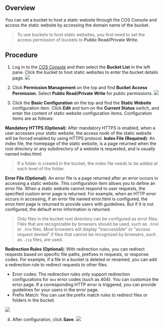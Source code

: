 ## Overview
You can set a bucket to host a static website through the COS Console and access the static website by accessing the domain name of the bucket.

>To use buckets to host static websites, you first need to set the access permission of buckets to **Public Read/Private Write**.

## Procedure
1. Log in to the [COS Console](https://intl.cloud.tencent.com/login) and then select the **Bucket List** in the left pane. Click the bucket to host static websites to enter the bucket details page.
![](https://main.qcloudimg.com/raw/695c2f7e68ef417a9f1a0809fcd804fc.png)

2. Click **Permission Management** on the top and find **Bucket Access Permission**. Select **Public Read/Private Write** for public permissions.
![](https://main.qcloudimg.com/raw/a9c13c813a9f279f0b4379c4d50f28f2.png)

3. Click the **Basic Configuration** on the top and find the **Static Website** configuration item. Click **Edit** and turn on the **Current Status** switch, and enter the content of static website configuration items. Configuration items are as follows:

 **Mandatory HTTPS (Optional)**: After mandatory HTTPS is enabled, when a user accesses your static website, the access node of the static website will be forced enabled by using HTTPS protocol.
**Index File (Required)**: An index file, the homepage of the static website, is a page returned when the root directory or any subdirectory of a website is requested, and is usually named index.html.

 >If a folder is created in the bucket, the index file needs to be added at each level of the folder.

 **Error File (Optional)**: An error file is a page returned after an error occurs in accessing a static website. This configuration item allows you to define an error file. When a static website cannot respond to user requests, the specified custom error page is returned. For example, when an HTTP error occurs in accessing, if an error file named error.html is configured, the error.html page is returned to provide users with guidelines. But if it is not configured, the default error information is returned.

 > Only files in the bucket root directory can be configured as error files. Files that are recognizable by browsers should be used, such as `.html` or `.htm` files. Most browsers will display "inaccessible" or "access request denied" if files that cannot be recognized by browsers, such as `.zip` files, are used.

 **Redirection Rules (Optional)**: With redirection rules, you can redirect requests based on specific file paths, prefixes in requests, or response codes.
For example, if a file in a bucket is deleted or renamed, you can add a redirection rule to redirect requests to other files.
 - Error codes: The redirection rules only support redirection configurations for `4xx` error codes (such as 404). You can customize the error page. If a corresponding HTTP error is triggered, you can provide guidelines for your users in the error page.
 - Prefix Match: You can use the prefix match rules to redirect files or folders in the bucket.

 ![](https://main.qcloudimg.com/raw/00db930b0d03558168cbbd5963b67120.png)

4. After configuration, click **Save**.
![](https://main.qcloudimg.com/raw/1cf93ac8fee488734bbcb53b521c0799.png)

